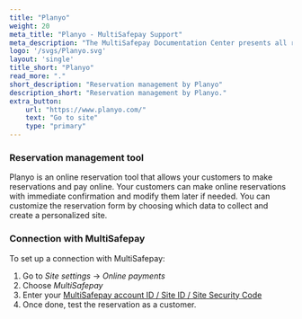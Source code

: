 ```yaml
---
title: "Planyo"
weight: 20
meta_title: "Planyo - MultiSafepay Support"
meta_description: "The MultiSafepay Documentation Center presents all relevant information about our Plugins and API. You can also find support pages for Payment Methods, Tools and General Questions as well as the contact details of our Support and Integration Teams."
logo: '/svgs/Planyo.svg'
layout: 'single'
title_short: "Planyo"
read_more: "."
short_description: "Reservation management by Planyo"
description_short: "Reservation management by Planyo."
extra_button:
    url: "https://www.planyo.com/" 
    text: "Go to site" 
    type: "primary"
---
```


### Reservation management tool
Planyo is an online reservation tool that allows your customers to make reservations and pay online. Your customers can make online reservations with immediate confirmation and modify them later if needed. You can customize the reservation form by choosing which data to collect and create a personalized site. 

### Connection with MultiSafepay

To set up a connection with MultiSafepay:

1. Go to _Site settings_ -> _Online payments_
2. Choose _MultiSafepay_
3. Enter your [MultiSafepay account ID / Site ID / Site Security Code](https://docs.multisafepay.com/tools/multisafepay-control/get-your-api-key)
4. Once done, test the reservation as a customer. 